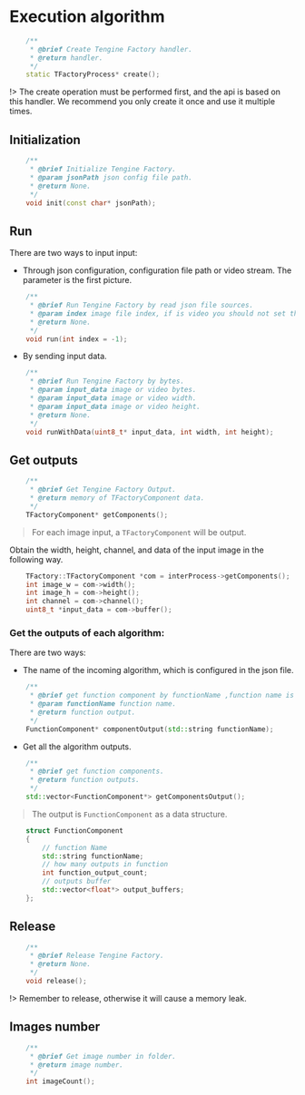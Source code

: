 # Execution algorithm

```c++
    /**
     * @brief Create Tengine Factory handler.
     * @return handler.
     */
    static TFactoryProcess* create();
```
!> The create operation must be performed first, and the api is based on this handler. We recommend you only create it once and use it multiple times.

## Initialization
```c++
    /**
     * @brief Initialize Tengine Factory.
     * @param jsonPath json config file path.
     * @return None.
     */
    void init(const char* jsonPath);
```

## Run
There are two ways to input input:
- Through json configuration, configuration file path or video stream. The parameter is the first picture.

```c++
    /**
     * @brief Run Tengine Factory by read json file sources.
     * @param index image file index, if is video you should not set the index.
     * @return None.
     */
    void run(int index = -1);
```

- By sending input data.

```c++
    /**
     * @brief Run Tengine Factory by bytes.
     * @param input_data image or video bytes.
     * @param input_data image or video width.
     * @param input_data image or video height.
     * @return None.
     */
    void runWithData(uint8_t* input_data, int width, int height);
```

## Get outputs
```c++
    /**
     * @brief Get Tengine Factory Output.
     * @return memory of TFactoryComponent data.
     */
    TFactoryComponent* getComponents();
```
> For each image input, a `TFactoryComponent` will be output.

Obtain the width, height, channel, and data of the input image in the following way.
```c++
    TFactory::TFactoryComponent *com = interProcess->getComponents();
    int image_w = com->width();
    int image_h = com->height();
    int channel = com->channel();
    uint8_t *input_data = com->buffer();
```

### Get the outputs of each algorithm:
There are two ways:
- The name of the incoming algorithm, which is configured in the json file.

```c++
    /**
     * @brief get function component by functionName ,function name is configured in the json file.
     * @param functionName function name.
     * @return function output.
     */
    FunctionComponent* componentOutput(std::string functionName);
```

- Get all the algorithm outputs.

```c++
    /**
     * @brief get function components.
     * @return function outputs.
     */
    std::vector<FunctionComponent*> getComponentsOutput();
```

> The output is `FunctionComponent` as a data structure.


```c++
    struct FunctionComponent
    {
        // function Name
        std::string functionName;
        // how many outputs in function
        int function_output_count;
        // outputs buffer
        std::vector<float*> output_buffers;
    };
```

## Release
```c++
    /**
     * @brief Release Tengine Factory.
     * @return None.
     */
    void release();
```
!> Remember to release, otherwise it will cause a memory leak.

## Images number
```c++
    /**
     * @brief Get image number in folder.
     * @return image number.
     */
    int imageCount();
```